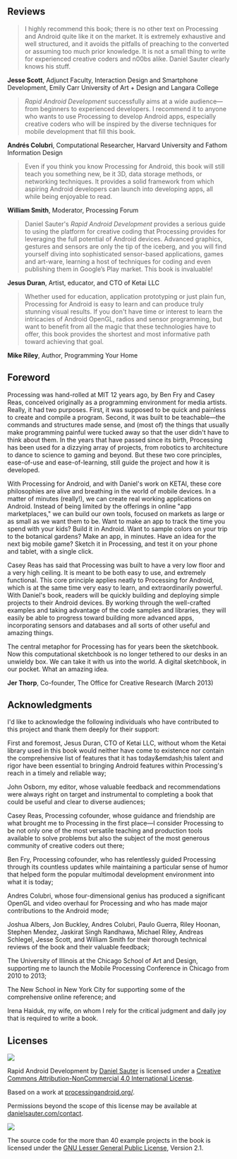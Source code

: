 ## Reviews

> I highly recommend this book; there is no other text on Processing and Android quite like it on the market. It is extremely exhaustive and well structured, and it avoids the pitfalls of preaching to the converted or assuming too much prior knowledge. It is not a small thing to write for experienced creative coders and n00bs alike. Daniel Sauter clearly knows his stuff.

**Jesse Scott**, Adjunct Faculty, Interaction Design and Smartphone Development, Emily Carr University of Art + Design and Langara College

> _Rapid Android Development_ successfully aims at a wide audience—from beginners to experienced developers. I recommend it to anyone who wants to use Processing to develop Android apps, especially creative coders who will be inspired by the diverse techniques for mobile development that fill this book.

**Andrés Colubri**, Computational Researcher, Harvard University and Fathom Information Design

> Even if you think you know Processing for Android, this book will still teach you something new, be it 3D, data storage methods, or networking techniques. It provides a solid framework from which aspiring Android developers can launch into developing apps, all while being enjoyable to read.

**William Smith**, Moderator, Processing Forum

> Daniel Sauter's _Rapid Android Development_ provides a serious guide to using the platform for creative coding that Processing provides for leveraging the full potential of Android devices. Advanced graphics, gestures and sensors are only the tip of the iceberg, and you will find yourself diving into sophisticated sensor-based applications, games and art-ware, learning a host of techniques for coding and even publishing them in Google’s Play market. This book is invaluable!

**Jesus Duran**, Artist, educator, and CTO of Ketai LLC

> Whether used for education, application prototyping or just plain fun, Processing for Android is easy to learn and can produce truly stunning visual results. If you don't have time or interest to learn the intricacies of Android OpenGL, radios and sensor programming, but want to benefit from all the magic that these technologies have to offer, this book provides the shortest and most informative path toward achieving that goal.

**Mike Riley**, Author, Programming Your Home

## Foreword

Processing was hand-rolled at MIT 12 years ago, by Ben Fry and Casey Reas, conceived originally as a programming environment for media artists. Really, it had two purposes. First, it was supposed to be quick and painless to create and compile a program. Second, it was built to be teachable—the commands and structures made sense, and \(most of\) the things that usually make programming painful were tucked away so that the user didn't have to think about them. In the years that have passed since its birth, Processing has been used for a dizzying array of projects, from robotics to architecture to dance to science to gaming and beyond. But these two core principles, ease-of-use and ease-of-learning, still guide the project and how it is developed.

With Processing for Android, and with Daniel's work on KETAI, these core philosophies are alive and breathing in the world of mobile devices. In a matter of minutes \(really!\), we can create real working applications on Android. Instead of being limited by the offerings in online "app marketplaces," we can build our own tools, focused on markets as large or as small as we want them to be. Want to make an app to track the time you spend with your kids? Build it in Android. Want to sample colors on your trip to the botanical gardens? Make an app, in minutes. Have an idea for the next big mobile game? Sketch it in Processing, and test it on your phone and tablet, with a single click.

Casey Reas has said that Processing was built to have a very low floor and a very high ceiling. It is meant to be both easy to use, and extremely functional. This core principle applies neatly to Processing for Android, which is at the same time very easy to learn, and extraordinarily powerful. With Daniel's book, readers will be quickly building and deploying simple projects to their Android devices. By working through the well-crafted examples and taking advantage of the code samples and libraries, they will easily be able to progress toward building more advanced apps, incorporating sensors and databases and all sorts of other useful and amazing things.

The central metaphor for Processing has for years been the sketchbook. Now this computational sketchbook is no longer tethered to our desks in an unwieldy box. We can take it with us into the world. A digital sketchbook, in our pocket. What an amazing idea.

**Jer Thorp**, Co-founder, The Office for Creative Research \(March 2013\)

## Acknowledgments

I'd like to acknowledge the following individuals who have contributed to this project and thank them deeply for their support:

First and foremost, Jesus Duran, CTO of Ketai LLC, without whom the Ketai library used in this book would neither have come to existence nor contain the comprehensive list of features that it has today&emdash;his talent and rigor have been essential to bringing Android features within Processing's reach in a timely and reliable way;

John Osborn, my editor, whose valuable feedback and recommendations were always right on target and instrumental to completing a book that could be useful and clear to diverse audiences;

Casey Reas, Processing cofounder, whose guidance and friendship are what brought me to Processing in the first place—I consider Processing to be not only one of the most versatile teaching and production tools available to solve problems but also the subject of the most generous community of creative coders out there;

Ben Fry, Processing cofounder, who has relentlessly guided Processing through its countless updates while maintaining a particular sense of humor that helped form the popular multimodal development environment into what it is today;

Andres Colubri, whose four-dimensional genius has produced a significant OpenGL and video overhaul for Processing and who has made major contributions to the Android mode;

Joshua Albers, Jon Buckley, Andres Colubri, Paulo Guerra, Riley Hoonan, Stephen Mendez, Jaskirat Singh Randhawa, Michael Riley, Andreas Schlegel, Jesse Scott, and William Smith for their thorough technical reviews of the book and their valuable feedback;

The University of Illinois at the Chicago School of Art and Design, supporting me to launch the Mobile Processing Conference in Chicago from 2010 to 2013;

The New School in New York City for supporting some of the comprehensive online reference; and

Irena Haiduk, my wife, on whom I rely for the critical judgment and daily joy that is required to write a book.

## Licenses

![](https://i.creativecommons.org/l/by-nc/4.0/88x31.png)

Rapid Android Development by [Daniel Sauter](http://processingandroid.org/) is licensed under a [Creative Commons Attribution-NonCommercial 4.0 International License](http://creativecommons.org/licenses/by-nc/4.0/).

Based on a work at [processingandroid.org\/](http://processingandroid.org/).

Permissions beyond the scope of this license may be available at [danielsauter.com\/contact](http://danielsauter.com/contact).

![](http://www.gnu.org/graphics/lgplv3-88x31.png)

The source code for the more than 40 example projects in the book is licensed under the [GNU Lesser General Public License](http://creativecommons.org/licenses/LGPL/2.1/), Version 2.1.

